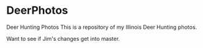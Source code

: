 # DeerPhotos
Deer Hunting Photos
This is a repository of my Illinois Deer Hunting photos.

Want to see if Jim's changes get into master.
